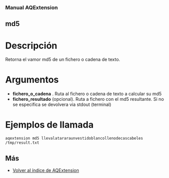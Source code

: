 ### Manual AQExtension

## md5

# Descripción
Retorna el vamor md5 de un fichero o cadena de texto.

# Argumentos
- **fichero_o_cadena** . Ruta al fichero o cadena de texto a calcular su md5
- **fichero_resultado** (opcional). Ruta a fichero con el md5 resultante. Si no se especifica se devolvera via stdout (terminal) 



# Ejemplos de llamada
```
aqextension md5 llevalatararaunvestidoblancollenodecascabeles /tmp/result.txt

```

## Más

- [Volver al índice de AQExtension](./index.md)